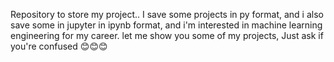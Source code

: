 Repository to store my project..
I save some projects in py format, and i also save some in jupyter in ipynb format, 
and i'm interested in machine learning engineering for my career. 
let me show you some of my projects, 
Just ask if you're confused 😊😊😊

